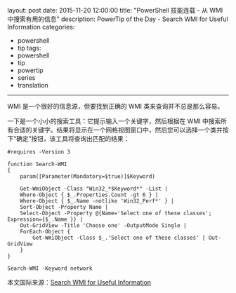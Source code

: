 layout: post
date: 2015-11-20 12:00:00
title: "PowerShell 技能连载 - 从 WMI 中搜索有用的信息"
description: PowerTip of the Day - Search WMI for Useful Information
categories:
- powershell
- tip
tags:
- powershell
- tip
- powertip
- series
- translation
---
WMI 是一个很好的信息源，但要找到正确的 WMI 类来查询并不总是那么容易。

一下是一个小小的搜索工具：它提示输入一个关键字，然后根据在 WMI 中搜索所有合适的关键字。结果将显示在一个网格视图窗口中，然后您可以选择一个类并按下“确定”按钮，该工具将查询出匹配的结果：

    #requires -Version 3
    
    function Search-WMI
    {
        param([Parameter(Mandatory=$true)]$Keyword)
        
        Get-WmiObject -Class "Win32_*$Keyword*" -List |
        Where-Object { $_.Properties.Count -gt 6 } |
        Where-Object { $_.Name -notlike 'Win32_Perf*' } |
        Sort-Object -Property Name |
        Select-Object -Property @{Name='Select one of these classes'; Expression={$_.Name }} |
        Out-GridView -Title 'Choose one' -OutputMode Single |
        ForEach-Object {
            Get-WmiObject -Class $_.'Select one of these classes' | Out-GridView
        }
    }
    
    Search-WMI -Keyword network

<!--more-->
本文国际来源：[Search WMI for Useful Information](http://community.idera.com/powershell/powertips/b/tips/posts/search-wmi-for-useful-information)
